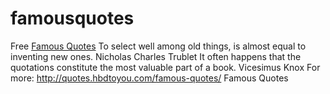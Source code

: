 # famousquotes
Free <a href="http://quotes.hbdtoyou.com/famous-quotes/">Famous Quotes</a> 
To select well among old things, is almost equal to inventing new ones. Nicholas Charles Trublet
It often happens that the quotations constitute the most valuable part of a book. 
Vicesimus Knox
For more: http://quotes.hbdtoyou.com/famous-quotes/
Famous Quotes
